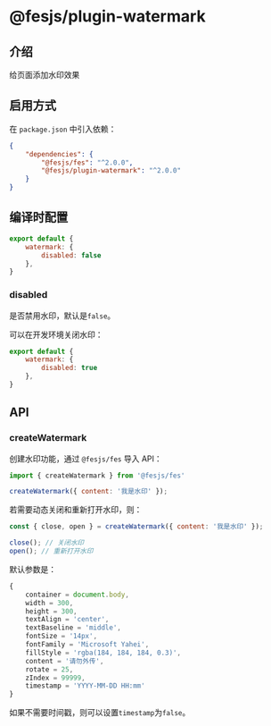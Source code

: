 # @fesjs/plugin-watermark

## 介绍
给页面添加水印效果

## 启用方式
在 `package.json` 中引入依赖：
```json
{
    "dependencies": {
        "@fesjs/fes": "^2.0.0",
        "@fesjs/plugin-watermark": "^2.0.0"
    }
}
```

## 编译时配置

```js
export default {
    watermark: {
        disabled: false
    },
}
```

### disabled

是否禁用水印，默认是`false`。

可以在开发环境关闭水印：

```js
export default {
    watermark: {
        disabled: true
    },
}
```

## API

### createWatermark

创建水印功能，通过 `@fesjs/fes` 导入 API：
```js
import { createWatermark } from '@fesjs/fes'

createWatermark({ content: '我是水印' });
```

若需要动态关闭和重新打开水印，则：

```js
const { close, open } = createWatermark({ content: '我是水印' });

close(); // 关闭水印
open(); // 重新打开水印
```

默认参数是：
```js
{
    container = document.body,
    width = 300,
    height = 300,
    textAlign = 'center',
    textBaseline = 'middle',
    fontSize = '14px',
    fontFamily = 'Microsoft Yahei',
    fillStyle = 'rgba(184, 184, 184, 0.3)',
    content = '请勿外传',
    rotate = 25,
    zIndex = 99999,
    timestamp = 'YYYY-MM-DD HH:mm'
}
```

如果不需要时间戳，则可以设置`timestamp`为`false`。